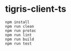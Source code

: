# tigris-client-ts


```
npm install
npm run clean
npm run protoc
npm run lint
npm run build
npm run test
```